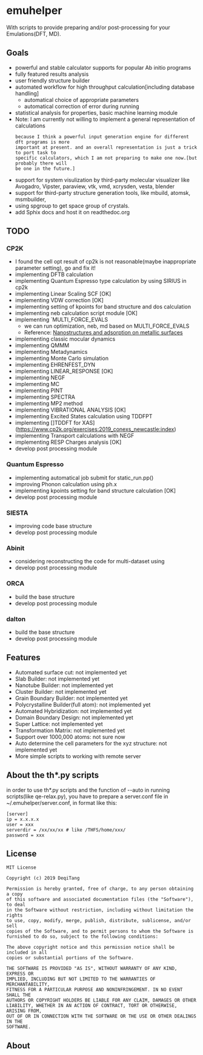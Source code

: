 # emuhelper

With scripts to provide preparing and/or post-processing for your Emulations(DFT, MD).

## Goals
* powerful and stable calculator supports for popular Ab initio programs
* fully featured results analysis
* user friendly structure builder
* automated workflow for high throughput calculation[including database handling]
  * automatical choice of appropriate parameters
  * automatical correction of error during running
* statistical analysis for properties, basic machine learning module
* Note: I am currently not willing to implement a general representation of calculations
    ```
    because I think a powerful input generation engine for different dft programs is more
    important at present. and an overall representation is just a trick to port task to
    specific calculators, which I am not preparing to make one now.[but probably there will
    be one in the future.]
    ```
* support for system visulization by third-party molecular visualizer like Avogadro, Vipster, paraview, vtk, vmd, xcrysden, vesta, blender
* support for third-party structure generation tools, like mbuild, atomsk, msmbuilder,
* using spgroup to get space group of crystals.
* add Sphix docs and host it on readthedoc.org

## TODO
### CP2K
* I found the cell opt result of cp2k is not reasonable(maybe inappropriate parameter setting), go and fix it!
* implementing DFTB calculation
* implementing Quantum Espresso type calculation by using SIRIUS in cp2k
* implementing Linear Scaling SCF [OK]
* implementing VDW correction [OK]
* implementing setting of kpoints for band structure and dos calculation
* implementing neb calculation script module [OK]
* implementing `MULTI_FORCE_EVALS
    * we can run optimization, neb, md based on MULTI_FORCE_EVALS
    * Reference: [Nanostructures and adsorption on metallic surfaces](https://www.cp2k.org/exercises:2015_cecam_tutorial:neb)
* implementing classic mocular dynamics
* implementing QMMM
* implementing Metadynamics
* implementing Monte Carlo simulation
* implementing EHRENFEST_DYN
* implementing LINEAR_RESPONSE [OK]
* implementing NEGF
* implementing MC
* implementing PINT
* implementing SPECTRA
* implementing MP2 method
* implementing VIBRATIONAL ANALYSIS [OK]
* implementing Excited States calculation using TDDFPT
* implementing []TDDFT for XAS](https://www.cp2k.org/exercises:2019_conexs_newcastle:index)
* implementing Transport calculations with NEGF
* implementing RESP Charges analysis [OK]
* develop post processing module
### Quantum Espresso
* implementing automatical job submit for static_run.pp()
* improving Phonon calculation using ph.x
* implementing kpoints setting for band structure calculation [OK]
* develop post processing module
### SIESTA
* improving code base structure
* develop post processing module
### Abinit
* considering reconstructing the code for multi-dataset using
* develop post processing module
### ORCA
* build the base structure
* develop post processing module
### dalton
* build the base structure
* develop post processing module



## Features
* Automated surface cut: not implemented yet
* Slab Builder: not implemented yet
* Nanotube Builder: not implemented yet
* Cluster Builder: not implemented yet
* Grain Boundary Builder: not implemented yet
* Polycrystalline Builder(full atom): not implemented yet
* Automated Hybridization: not implemented yet
* Domain Boundary Design: not implemented yet
* Super Lattice: not implemented yet
* Transformation Matrix: not implemented yet
* Support over 1000,000 atoms: not sure now
* Auto determine the cell parameters for the xyz structure: not implemented yet
* More simple scripts to working with remote server

## About the th\*.py scripts
in order to use th\*.py scripts and the function of --auto in running scripts(like qe-relax.py), you have to prepare a server.conf file in ~/.emuhelper/server.conf, in format like this:
```
[server]
ip = x.x.x.x
user = xxx
serverdir = /xx/xx/xx # like /THFS/home/xxx/
password = xxx
```

## License
```
MIT License

Copyright (c) 2019 DeqiTang

Permission is hereby granted, free of charge, to any person obtaining a copy
of this software and associated documentation files (the "Software"), to deal
in the Software without restriction, including without limitation the rights
to use, copy, modify, merge, publish, distribute, sublicense, and/or sell
copies of the Software, and to permit persons to whom the Software is
furnished to do so, subject to the following conditions:

The above copyright notice and this permission notice shall be included in all
copies or substantial portions of the Software.

THE SOFTWARE IS PROVIDED "AS IS", WITHOUT WARRANTY OF ANY KIND, EXPRESS OR
IMPLIED, INCLUDING BUT NOT LIMITED TO THE WARRANTIES OF MERCHANTABILITY,
FITNESS FOR A PARTICULAR PURPOSE AND NONINFRINGEMENT. IN NO EVENT SHALL THE
AUTHORS OR COPYRIGHT HOLDERS BE LIABLE FOR ANY CLAIM, DAMAGES OR OTHER
LIABILITY, WHETHER IN AN ACTION OF CONTRACT, TORT OR OTHERWISE, ARISING FROM,
OUT OF OR IN CONNECTION WITH THE SOFTWARE OR THE USE OR OTHER DEALINGS IN THE
SOFTWARE.
```

## About
